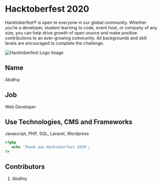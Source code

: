 # Hacktoberfest 2020
Hacktoberfest® is open to everyone in our global community. Whether you’re a developer, student learning to code, event host, or company of any size, you can help drive growth of open source and make positive contributions to an ever-growing community. All backgrounds and skill levels are encouraged to complete the challenge.

![Hacktoberfest Logo Image](https://pbs.twimg.com/media/Ekdkh_HWAAEeQOX.jpg)
 
## Name
Abdlhq
## Job
Web Developer

## Use Technologies, CMS and Frameworks
Javascript, PHP, SQL, Laravel, Wordpress

```php
<?php
   echo 'Thank you Hacktoberfest 2020';
?>
``` 

## Contributors
1. Abdlhq
